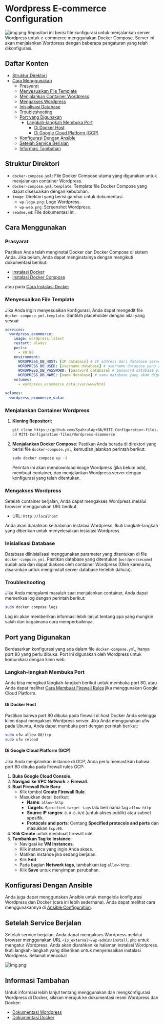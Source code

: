 
# Wordpress E-commerce Configuration
![img.png](image/wp-logo.png)
Repositori ini berisi file konfigurasi untuk menjalankan server Wordpress untuk e-commerce menggunakan Docker Compose. Server ini akan menjalankan Wordpress dengan beberapa pengaturan yang telah dikonfigurasi.

## Daftar Konten

- [Struktur Direktori](#struktur-direktori)
- [Cara Menggunakan](#cara-menggunakan)
    - [Prasyarat](#prasyarat)
    - [Menyesuaikan File Template](#menyesuaikan-file-template)
    - [Menjalankan Container Wordpress](#menjalankan-container-wordpress)
    - [Mengakses Wordpress](#mengakses-wordpress)
    - [Inisialisasi Database](#inisialisasi-database)
    - [Troubleshooting](#troubleshooting)
    - [Port yang Digunakan](#port-yang-digunakan)
        - [Langkah-langkah Membuka Port](#langkah-langkah-membuka-port)
            - [Di Docker Host](#di-docker-host)
            - [Di Google Cloud Platform (GCP)](#di-google-cloud-platform-gcp)
    - [Konfigurasi Dengan Ansible](#konfigurasi-dengan-ansible)
    - [Setelah Service Berjalan](#setelah-service-berjalan)
    - [Informasi Tambahan](#informasi-tambahan)

## Struktur Direktori

- `docker-compose.yml`: File Docker Compose utama yang digunakan untuk menjalankan container Wordpress.
- `docker-compose.yml.template`: Template file Docker Compose yang dapat disesuaikan dengan kebutuhan.
- `image`: Direktori yang berisi gambar untuk dokumentasi.
    - `wp-logo.png`: Logo Wordpress.
    - `wp-web.png`: Screenshot Wordpress.
- `readme.md`: File dokumentasi ini.

## Cara Menggunakan

### Prasyarat

Pastikan Anda telah menginstal Docker dan Docker Compose di sistem Anda. Jika belum, Anda dapat menginstalnya dengan mengikuti dokumentasi berikut:

- [Instalasi Docker](https://docs.docker.com/get-docker/)
- [Instalasi Docker Compose](https://docs.docker.com/compose/install/)

atau pada [Cara Instalasi Docker](../readme.md#instalasi-docker)

### Menyesuaikan File Template

Jika Anda ingin menyesuaikan konfigurasi, Anda dapat mengedit file `docker-compose.yml.template`. Gantilah placeholder dengan nilai yang sesuai:

```yaml
services:
  wordpress_ecommerce:
    image: wordpress:latest
    restart: always
    ports:
      - 80:80
    environment:
      WORDPRESS_DB_HOST: [IP database] # IP address dari database server yang akan dihubungkan, bisa menggunakan IP internal atau eksternal jika sudah diatur (direkomendasikan menggunakan IP internal agar lebih aman dan cepat)
      WORDPRESS_DB_USER: [username database] # username database yang akan digunakan oleh service ini
      WORDPRESS_DB_PASSWORD: [password database] # password database yang akan digunakan oleh service ini
      WORDPRESS_DB_NAME: [nama database] # nama database yang akan digunakan oleh service ini
    volumes:
      - wordpress_ecommerce_data:/var/www/html

volumes:
  wordpress_ecommerce_data:
```

### Menjalankan Container Wordpress

1. **Kloning Repositori:**
   ```bash
   git clone https://github.com/SyahrulApr86/MITI-Configuration-files.git
   cd MITI-Configuration-files/Wordpress-Ecommerce
   ```

2. **Menjalankan Docker Compose:**
   Pastikan Anda berada di direktori yang berisi file `docker-compose.yml`, kemudian jalankan perintah berikut:
   ```bash
   sudo docker compose up -d
   ```

   Perintah ini akan mendownload image Wordpress (jika belum ada), membuat container, dan menjalankan Wordpress server dengan konfigurasi yang telah ditentukan.

### Mengakses Wordpress

Setelah container berjalan, Anda dapat mengakses Wordpress melalui browser menggunakan URL berikut:

- URL: `http://localhost`

Anda akan diarahkan ke halaman instalasi Wordpress. Ikuti langkah-langkah yang diberikan untuk menyelesaikan instalasi Wordpress.

### Inisialisasi Database

Database diinisialisasi menggunakan parameter yang ditentukan di file `docker-compose.yml`. Pastikan database yang ditentukan (`wordpressecomm`) sudah ada dan dapat diakses oleh container Wordpress (Oleh karena itu, disarankan untuk menginstall server database terlebih dahulu).

### Troubleshooting

Jika Anda mengalami masalah saat menjalankan container, Anda dapat memeriksa log dengan perintah berikut:

```bash
sudo docker compose logs
```

Log ini akan memberikan informasi lebih lanjut tentang apa yang mungkin salah dan bagaimana cara memperbaikinya.

## Port yang Digunakan

Berdasarkan konfigurasi yang ada dalam file `docker-compose.yml`, hanya port 80 yang perlu dibuka. Port ini digunakan oleh Wordpress untuk komunikasi dengan klien web.

### Langkah-langkah Membuka Port

Anda bisa mengikuti langkah-langkah berikut untuk membuka port 80, atau Anda dapat melihat [Cara Membuat Firewall Rules](../readme.md#membuat-firewall-rules-di-gcp) jika menggunakan Google Cloud Platform.

#### Di Docker Host

Pastikan bahwa port 80 dibuka pada firewall di host Docker Anda sehingga klien dapat mengakses Wordpress server. Jika Anda menggunakan ufw pada Ubuntu, Anda dapat membuka port dengan perintah berikut:

```bash
sudo ufw allow 80/tcp
sudo ufw reload
```

#### Di Google Cloud Platform (GCP)

Jika Anda menjalankan instance di GCP, Anda perlu memastikan bahwa port 80 dibuka pada firewall rules GCP:

1. **Buka Google Cloud Console**.
2. **Navigasi ke VPC Network** > **Firewall**.
3. **Buat Firewall Rule Baru**:
    - Klik tombol **Create Firewall Rule**.
    - Masukkan detail berikut:
        - **Name**: `allow-http`
        - **Targets**: `Specified target tags` lalu beri nama tag `allow-http`
        - **Source IP ranges**: `0.0.0.0/0` (untuk akses publik) atau subnet spesifik.
        - **Protocols and ports**: Centang **Specified protocols and ports** dan masukkan `tcp:80`.
4. **Klik Create** untuk membuat firewall rule.
5. **Tambahkan Tag ke Instance**:
    - Navigasi ke **VM Instances**.
    - Klik instance yang ingin Anda akses.
    - Matikan instance jika sedang berjalan.
    - Klik **Edit**.
    - Pada bagian **Network tags**, tambahkan tag `allow-http`.
    - Klik **Save** untuk menyimpan perubahan.

## Konfigurasi Dengan Ansible

Anda juga dapat menggunakan Ansible untuk mengelola konfigurasi Wordpress dan Docker (cara ini lebih sederhana). Anda dapat melihat cara menggunakannya di [Ansible Configuration](../Ansible/readme.md).

## Setelah Service Berjalan

Setelah service berjalan, Anda dapat mengakses Wordpress melalui browser menggunakan URL `<ip_external>/wp-admin/install.php` untuk mengatur Wordpress. Anda akan diarahkan ke halaman instalasi Wordpress. Ikuti langkah-langkah yang diberikan untuk menyelesaikan instalasi Wordpress. Selamat mencoba!

![img.png](image/wp-web.png)

## Informasi Tambahan

Untuk informasi lebih lanjut tentang menggunakan dan mengkonfigurasi Wordpress di Docker, silakan merujuk ke dokumentasi resmi Wordpress dan Docker:

- [Dokumentasi Wordpress](https://wordpress.org/documentation/)
- [Dokumentasi Docker](https://docs.docker.com/)
